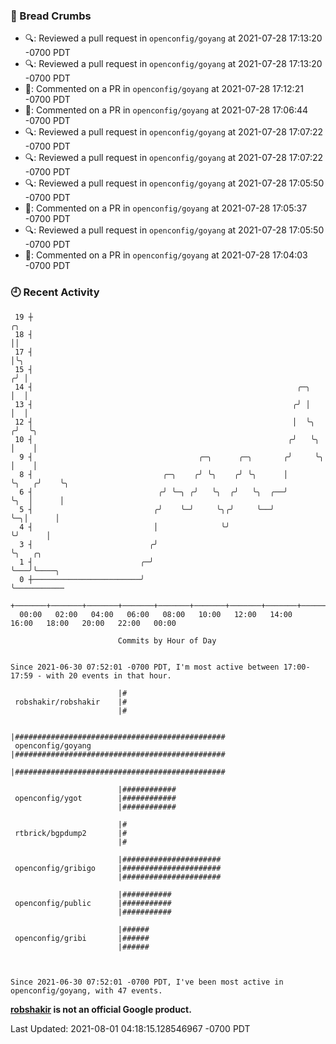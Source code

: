 ### 🍞 Bread Crumbs

 * 🔍: Reviewed a pull request in  `openconfig/goyang` at 2021-07-28 17:13:20 -0700 PDT
 * 🔍: Reviewed a pull request in  `openconfig/goyang` at 2021-07-28 17:13:20 -0700 PDT
 * 💬: Commented on a PR in  `openconfig/goyang` at 2021-07-28 17:12:21 -0700 PDT
 * 💬: Commented on a PR in  `openconfig/goyang` at 2021-07-28 17:06:44 -0700 PDT
 * 🔍: Reviewed a pull request in  `openconfig/goyang` at 2021-07-28 17:07:22 -0700 PDT
 * 🔍: Reviewed a pull request in  `openconfig/goyang` at 2021-07-28 17:07:22 -0700 PDT
 * 🔍: Reviewed a pull request in  `openconfig/goyang` at 2021-07-28 17:05:50 -0700 PDT
 * 💬: Commented on a PR in  `openconfig/goyang` at 2021-07-28 17:05:37 -0700 PDT
 * 🔍: Reviewed a pull request in  `openconfig/goyang` at 2021-07-28 17:05:50 -0700 PDT
 * 💬: Commented on a PR in  `openconfig/goyang` at 2021-07-28 17:04:03 -0700 PDT

### 🕘 Recent Activity
```
 19 ┼                                                                        ╭╮
 18 ┤                                                                        ││
 17 ┤                                                                        │╰╮
 15 ┤                                                                       ╭╯ │
 14 ┤                                                           ╭─╮         │  │
 13 ┤                                                          ╭╯ │         │  │
 12 ┤                                                          │  ╰╮       ╭╯  ╰╮
 10 ┤                                                         ╭╯   ╰╮      │    │
  9 ┤                                     ╭─╮      ╭─╮       ╭╯     ╰╮     │    │
  8 ┤                             ╭─╮    ╭╯ ╰╮    ╭╯ ╰╮      │       ╰╮   ╭╯    ╰╮
  6 ┤                            ╭╯ ╰─╮ ╭╯   ╰╮  ╭╯   ╰╮  ╭──╯        ╰╮  │      │
  5 ┤                           ╭╯    ╰─╯     ╰╮╭╯     ╰──╯            ╰─╮│      │
  4 ┤                           │              ╰╯                        ╰╯      │
  3 ┤                          ╭╯                                                ╰╮   ╭╮
  1 ┤                        ╭─╯                                                  ╰───╯╰────╮
  0 ┼────────────────────────╯                                                              ╰───────────
    +───────+───────+───────+───────+───────+───────+───────+───────+───────+───────+───────+───────+────
  00:00   02:00   04:00   06:00   08:00   10:00   12:00   14:00   16:00   18:00   20:00   22:00   00:00   

						Commits by Hour of Day


Since 2021-06-30 07:52:01 -0700 PDT, I'm most active between 17:00-17:59 - with 20 events in that hour.

```



```
                        |#
 robshakir/robshakir    |#
                        |#

                        |###############################################
 openconfig/goyang      |###############################################
                        |###############################################

                        |############
 openconfig/ygot        |############
                        |############

                        |#
 rtbrick/bgpdump2       |#
                        |#

                        |######################
 openconfig/gribigo     |######################
                        |######################

                        |###########
 openconfig/public      |###########
                        |###########

                        |######
 openconfig/gribi       |######
                        |######



Since 2021-06-30 07:52:01 -0700 PDT, I've been most active in openconfig/goyang, with 47 events.

```
**[robshakir](mailto:robjs@google.com) is not an official Google product.**  


Last Updated: 2021-08-01 04:18:15.128546967 -0700 PDT
